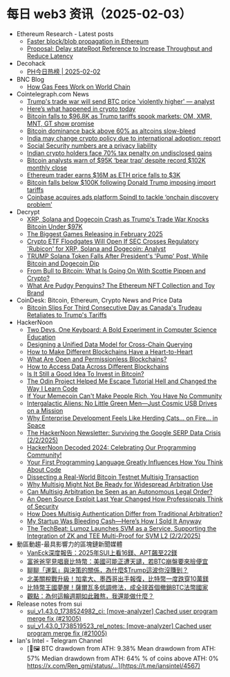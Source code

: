 # 每日 web3 资讯（2025-02-03）

- Ethereum Research - Latest posts
  - [Faster block/blob propagation in Ethereum](https://ethresear.ch/t/faster-block-blob-propagation-in-ethereum/21370?page=2#post_31)
  - [Proposal: Delay stateRoot Reference to Increase Throughput and Reduce Latency](https://ethresear.ch/t/proposal-delay-stateroot-reference-to-increase-throughput-and-reduce-latency/20490#post_19)
- Decohack
  - [PH今日热榜 | 2025-02-02](https://decohack.com/producthunt-daily-2025-02-02/)
- BNC Blog
  - [How Gas Fees Work on World Chain](https://www.blocknative.com/blog/gas-fees-world-chain)
- Cointelegraph.com News
  - [Trump&#039;s trade war will send BTC price &#039;violently higher&#039; — analyst](https://cointelegraph.com/news/trump-trade-war-send-btc-price-violently-higher-analyst?utm_source=rss_feed&utm_medium=rss&utm_campaign=rss_partner_inbound)
  - [Here’s what happened in crypto today](https://cointelegraph.com/news/what-happened-in-crypto-today?utm_source=rss_feed&utm_medium=rss&utm_campaign=rss_partner_inbound)
  - [Bitcoin falls to $96.8K as Trump tariffs spook markets: OM, XMR, MNT, GT show promise](https://cointelegraph.com/news/bitcoin-falls-to-96-8-k-as-trump-tariffs-spook-markets-om-xmr-mnt-gt-show-promise?utm_source=rss_feed&utm_medium=rss&utm_campaign=rss_partner_inbound)
  - [Bitcoin dominance back above 60% as altcoins slow-bleed](https://cointelegraph.com/news/bitcoin-dominance-hits-60-altcoins-bleed?utm_source=rss_feed&utm_medium=rss&utm_campaign=rss_partner_inbound)
  - [India may change crypto policy due to international adoption: report](https://cointelegraph.com/news/india-may-change-crypto-policy-due-international-adoption-report?utm_source=rss_feed&utm_medium=rss&utm_campaign=rss_partner_inbound)
  - [Social Security numbers are a privacy liability](https://cointelegraph.com/news/social-security-numbers-are-a-privacy-liability?utm_source=rss_feed&utm_medium=rss&utm_campaign=rss_partner_inbound)
  - [Indian crypto holders face 70% tax penalty on undisclosed gains](https://cointelegraph.com/news/indian-crypto-holders-face-70-tax-penalty-undisclosed-gains?utm_source=rss_feed&utm_medium=rss&utm_campaign=rss_partner_inbound)
  - [Bitcoin analysts warn of $95K ‘bear trap’ despite record $102K monthly close](https://cointelegraph.com/news/bitcoin-price-correction-bear-trap-analysts-eye-95k-dip?utm_source=rss_feed&utm_medium=rss&utm_campaign=rss_partner_inbound)
  - [Ethereum trader earns $16M as ETH price falls to $3K](https://cointelegraph.com/news/crypto-trader-profits-16m-ether-short-as-eth-falls?utm_source=rss_feed&utm_medium=rss&utm_campaign=rss_partner_inbound)
  - [Bitcoin falls below $100K following Donald Trump imposing import tariffs](https://cointelegraph.com/news/bitcoin-price-100k-fall-donald-trump-imposes-import-tariffs?utm_source=rss_feed&utm_medium=rss&utm_campaign=rss_partner_inbound)
  - [Coinbase acquires ads platform Spindl to tackle ‘onchain discovery problem’](https://cointelegraph.com/news/crypto-exchange-coinbase-acquires-spindl-onchain-discovery-problem?utm_source=rss_feed&utm_medium=rss&utm_campaign=rss_partner_inbound)
- Decrypt
  - [XRP, Solana and Dogecoin Crash as Trump's Trade War Knocks Bitcoin Under $97K](https://decrypt.co/304084/xrp-solana-dogecoin-crash-trump-trade-war-bitcoin-97k)
  - [The Biggest Games Releasing in February 2025](https://decrypt.co/303508/the-biggest-games-releasing-in-february-2025)
  - [Crypto ETF Floodgates Will Open If SEC Crosses Regulatory 'Rubicon' for XRP, Solana and Dogecoin: Analyst](https://decrypt.co/303954/sec-regulatory-rubicon-xrp-dogecoin-solana-etfs)
  - [TRUMP Solana Token Falls After President's 'Pump' Post, While Bitcoin and Dogecoin Dip](https://decrypt.co/304071/trump-solana-token-falls-bitcoin-dogecoin)
  - [From Bull to Bitcoin: What Is Going On With Scottie Pippen and Crypto?](https://decrypt.co/303937/bull-bitcoin-scottie-pippen-crypto)
  - [What Are Pudgy Penguins? The Ethereum NFT Collection and Toy Brand](https://decrypt.co/resources/pudgy-penguins-ethereum-nft-collection-toy-brand)
- CoinDesk: Bitcoin, Ethereum, Crypto News and Price Data
  - [Bitcoin Slips For Third Consecutive Day as Canada's Trudeau Retaliates to Trump's Tariffs](https://www.coindesk.com/markets/2025/02/02/bitcoin-slips-below-usd100k-as-canada-s-trudeau-retaliates-to-trump-s-tariffs)
- HackerNoon
  - [Two Devs, One Keyboard: A Bold Experiment in Computer Science Education](https://hackernoon.com/two-devs-one-keyboard-a-bold-experiment-in-computer-science-education?source=rss)
  - [Designing a Unified Data Model for Cross-Chain Querying](https://hackernoon.com/designing-a-unified-data-model-for-cross-chain-querying?source=rss)
  - [How to Make Different Blockchains Have a Heart-to-Heart](https://hackernoon.com/how-to-make-different-blockchains-have-a-heart-to-heart?source=rss)
  - [What Are Open and Permissionless Blockchains?](https://hackernoon.com/what-are-open-and-permissionless-blockchains?source=rss)
  - [How to Access Data Across Different Blockchains](https://hackernoon.com/how-to-access-data-across-different-blockchains?source=rss)
  - [Is It Still a Good Idea To Invest in Bitcoin?](https://hackernoon.com/is-it-still-a-good-idea-to-invest-in-bitcoin?source=rss)
  - [The Odin Project Helped Me Escape Tutorial Hell and Changed the Way I Learn Code](https://hackernoon.com/the-odin-project-helped-me-escape-tutorial-hell-and-changed-the-way-i-learn-code?source=rss)
  - [If Your Memecoin Can't Make People Rich, You Have No Community](https://hackernoon.com/if-your-memecoin-cant-make-people-rich-you-have-no-community?source=rss)
  - [Intergalactic Aliens: No Little Green Men—Just Cosmic USB Drives on a Mission](https://hackernoon.com/intergalactic-aliens-no-little-green-menjust-cosmic-usb-drives-on-a-mission?source=rss)
  - [Why Enterprise Development Feels Like Herding Cats… on Fire… in Space](https://hackernoon.com/why-enterprise-development-feels-like-herding-cats-on-fire-in-space?source=rss)
  - [The HackerNoon Newsletter: Surviving the Google SERP Data Crisis (2/2/2025)](https://hackernoon.com/2-2-2025-newsletter?source=rss)
  - [HackerNoon Decoded 2024: Celebrating Our Programming Community!](https://hackernoon.com/hackernoon-decoded-2024-celebrating-our-programming-community?source=rss)
  - [Your First Programming Language Greatly Influences How You Think About Code](https://hackernoon.com/your-first-programming-language-greatly-influences-how-you-think-about-code?source=rss)
  - [Dissecting a Real-World Bitcoin Testnet Multisig Transaction](https://hackernoon.com/dissecting-a-real-world-bitcoin-testnet-multisig-transaction?source=rss)
  - [Why Multisig Might Not Be Ready for Widespread Arbitration Use](https://hackernoon.com/why-multisig-might-not-be-ready-for-widespread-arbitration-use?source=rss)
  - [Can Multisig Arbitration be Seen as an Autonomous Legal Order?](https://hackernoon.com/can-multisig-arbitration-be-seen-as-an-autonomous-legal-order?source=rss)
  - [An Open Source Exploit Last Year Changed How Professionals Think of Security](https://hackernoon.com/an-open-source-exploit-last-year-changed-how-professionals-think-of-security?source=rss)
  - [How Does Multisig Authentication Differ from Traditional Arbitration?](https://hackernoon.com/how-does-multisig-authentication-differ-from-traditional-arbitration?source=rss)
  - [My Startup Was Bleeding Cash—Here’s How I Sold It Anyway](https://hackernoon.com/my-startup-was-bleeding-cashheres-how-i-sold-it-anyway?source=rss)
  - [The TechBeat: Lumoz Launches SVM as a Service, Supporting the Integration of ZK and TEE Multi-Proof for SVM L2 (2/2/2025)](https://hackernoon.com/2-2-2025-techbeat?source=rss)
- 動區動趨-最具影響力的區塊鏈新聞媒體
  - [VanEck深度報告：2025年SUI上看16鎂、APT飆至22鎂](https://www.blocktempo.com/vaneck-in-depth-report-predicting-sui-to-surge-to-16-and-apt-to-soar-to-22/)
  - [富爸爸罕見唱衰比特幣：美國可能正遭天譴，若BTC崩盤要來撿便宜](https://www.blocktempo.com/robert-rarely-turns-bearish-on-bitcoin/)
  - [聊聊「運氣」與決策的關係，為什麼$Trump這波你沒賺到？](https://www.blocktempo.com/why-didnt-you-profit-from-this-trump-wave/)
  - [北美關稅戰升級！加拿大、墨西哥出手報復，比特幣一度跌穿10萬鎂](https://www.blocktempo.com/tariff-war-begins-canada-and-mexico-retaliate-bitcoin-drops-below-100000/)
  - [比特幣王國夢醒！薩爾瓦多低調修法，成全球首個撤銷BTC法幣國家](https://www.blocktempo.com/el-salvador-quietly-amends-law-becomes-the-worlds-first-country-to-revoke-btc-legal-tender-status/)
  - [觀點：為何這輪週期如此難熬，我還能做什麼？](https://www.blocktempo.com/why-is-this-cycle-so-painful-and-what-can-i-still-do/)
- Release notes from sui
  - [sui_v1.43.0_1738524982_ci: [move-analyzer] Cached user program merge fix (#21005)](https://github.com/MystenLabs/sui/releases/tag/sui_v1.43.0_1738524982_ci)
  - [sui_v1.43.0_1738519523_rel_notes: [move-analyzer] Cached user program merge fix (#21005)](https://github.com/MystenLabs/sui/releases/tag/sui_v1.43.0_1738519523_rel_notes)
- Ian's Intel - Telegram Channel
  - [🔁🖼 BTC drawdown from ATH: 9.38% Mean drawdown from ATH: 57% Median drawdown from ATH: 64% % of coins above ATH: 0% https://x.com/Ren_gmi/status/...](https://t.me/iansintel/4567)
